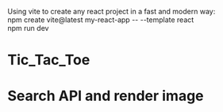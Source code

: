 Using vite to create any react project in a fast and modern way: <br/>
npm create vite@latest my-react-app -- --template react <br/>
npm run dev <br/>

# Tic_Tac_Toe
# Search API and render image

